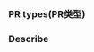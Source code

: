 <!-- Demo: https://github.com/PaddlePaddle/Paddle/pull/24810 -->


### PR types(PR类型)
<!-- One of PR types [ Model | Backend | Serving | Quantization | Doc | Bug Fix | Other] -->

### Describe
<!-- Describe what this PR does -->


